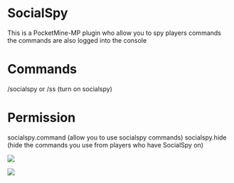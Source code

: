 # SocialSpy
This is a PocketMine-MP plugin who allow you to spy players commands the commands are also logged into the console

# Commands
/socialspy or /ss (turn on socialspy)

# Permission
socialspy.command (allow you to use socialspy commands)
socialspy.hide (hide the commands you use from players who have SocialSpy on)

[![](https://poggit.pmmp.io/shield.state/SocialSpy)](https://poggit.pmmp.io/p/SocialSpy)

[![](https://poggit.pmmp.io/shield.dl.total/SocialSpy)](https://poggit.pmmp.io/p/SocialSpy)